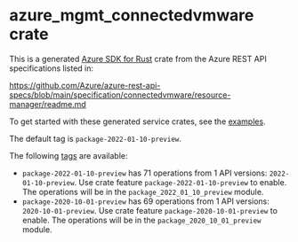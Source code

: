 # azure_mgmt_connectedvmware crate

This is a generated [Azure SDK for Rust](https://github.com/Azure/azure-sdk-for-rust) crate from the Azure REST API specifications listed in:

https://github.com/Azure/azure-rest-api-specs/blob/main/specification/connectedvmware/resource-manager/readme.md

To get started with these generated service crates, see the [examples](https://github.com/Azure/azure-sdk-for-rust/blob/main/services/README.md#examples).

The default tag is `package-2022-01-10-preview`.

The following [tags](https://github.com/Azure/azure-sdk-for-rust/blob/main/services/tags.md) are available:

- `package-2022-01-10-preview` has 71 operations from 1 API versions: `2022-01-10-preview`. Use crate feature `package-2022-01-10-preview` to enable. The operations will be in the `package_2022_01_10_preview` module.
- `package-2020-10-01-preview` has 69 operations from 1 API versions: `2020-10-01-preview`. Use crate feature `package-2020-10-01-preview` to enable. The operations will be in the `package_2020_10_01_preview` module.